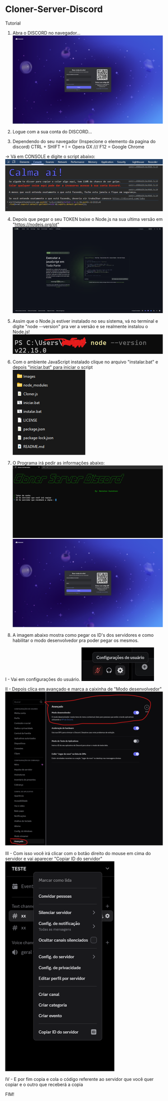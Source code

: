 # Cloner-Server-Discord     

Tutorial 

1. Abra o DISCORD no navegador...
![NK](Images/discord.png)

2. Logue com a sua conta do DISCORD...

3. Dependendo do seu navegador (Inspecione o elemento da pagina do discord)
CTRL + SHIFT + I = Opera GX /// F12 = Google Chrome


 -> Vá em CONSOLE e digite o script abaixo:
![NK](Images/console.png)
![NK](Images/image.png)

4. Depois que pegar o seu TOKEN baixe o Node.js na sua ultima versão em "https://nodejs.org/pt"
![NK](Images/node.png)

5. Assim que o Node.js estiver instalado no seu sistema, vá no terminal e digite "node --version" pra ver a versão e se realmente instalou o Node.js!
![NK](Images/version_node.png)

6. Com o ambiente JavaScript instalado clique no arquivo "instalar.bat" e depois "iniciar.bat" para iniciar o script
![NK](Images/instalar.png)

7. O Programa irá pedir as informações abaixo:
![NK](Images/cloner.png)![alt text](image.png)

8. A imagem abaixo mostra como pegar os ID's dos servidores e como habilitar o modo desenvolvedor pra poder pegar os mesmos.

I - Vai em configurações do usuário.
![NK](Images/config.png) 

II - Depois clica em avançado e marca a caixinha de "Modo desenvolvedor"
![NK](Images/mododev.png)

III - Com isso você irá clicar com o botão direito do mouse em cima do servidor e vai aparecer "Copiar ID do servidor"
![NK](Images/id.png)

IV - E por fim copia e cola o código referente ao servidor que você quer copiar e o outro que receberá a copia

FIM!




